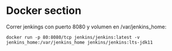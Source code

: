 # Docker section

Correr jenkings con puerto 8080 y volumen en /var/jenkins_home:

`docker run -p 80:8080/tcp jenkins/jenkins:latest -v jenkins_home:/var/jenkins_home jenkins/jenkins:lts-jdk11`



